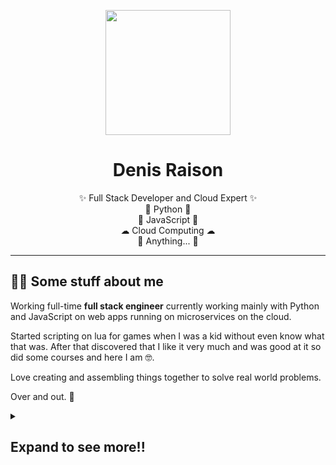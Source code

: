 <div class="info">
  <p align="center" class="header-image"><img src="https://i.ibb.co/rFDwkzZ/Denis-found-U-1-1.png" width="200"></p>
  <h1 class="name" align="center"><span>Denis Raison</span></h1>
  <p class="meta-data" align="center">
    ✨ Full Stack Developer and Cloud Expert ✨<br/>
    🐍 Python 🐍<br/> 
    👾 JavaScript 👾<br/>
    ☁ Cloud Computing ☁<br/>
    🤯 Anything... 🤯
  </p>
</div>

---

## 🙋‍♂️ Some stuff about me

Working full-time **full stack engineer** currently working mainly with Python and JavaScript on web apps running on microservices on the cloud.

Started scripting on lua for games when I was a kid without even know what that was.
After that discovered that I like it very much and was good at it so did some courses and here I am 🤓.

Love creating and assembling things together to solve real world problems.

Over and out. 🖖

<details>
  <summary><h2>Expand to see more!!</h2></summary>

  ## 💻 Programming Languages

  | Fluent   |      Intermediate      |  Interested In |
  |:----------:|:-------------:|:------:|
  | Python |  PHP | Go |
  | JavaScript |    Kotlin   |    |
  | Java | C# |     |
  | Whole web thing (HTML, CSS) | C / C++ |    |
  | SLQ | |     |

  ## 🧩 Frameworks / Platforms
  - Vue.js
  - NativeScript
  - Ionic
  - Webpack
  - Docker
  - MySQL / SQLServer / PostgreSQL
  - Google App Engine
  - Google App Script
  - Google Cloud Platform (GCP)
  - Firebase (Functions, RealtimeDB, Firestore, Analytics etc...)

  ## 🌐 Languages
  - English
  - Portuguese

  ## 🔎 Where to Find?

  - 📬 [Email deeraison@gmail.com](mailto:deeraison@gmail.com)
  - 🐙 [GitHub denisraison](https://github.com/denisraison)
  - 🌐 [Website raison.dev](https://raison.dev) 🔁
  - 📜 [Resume Denis Raison](https://docs.google.com/document/d/1kD9a22VSWKjr1yYHF6xIh6LnSP7VqB4bsTHrHLXu8DA/edit?usp=sharing)
</details>
